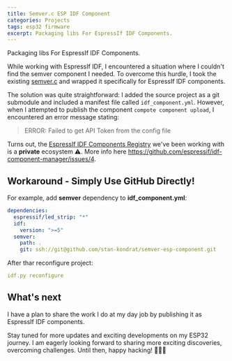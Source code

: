 ```yaml
---
title: Semver.c ESP IDF Component
categories: Projects
tags: esp32 firmware
excerpt: Packaging libs For EspressIf IDF Components.
---
```

Packaging libs For EspressIf IDF Components.

While working with EspressIf IDF, I encountered a situation where I couldn't find the semver component I needed. To overcome this hurdle, I took the existing [semver.c](https://github.com/h2non/semver.c) and wrapped it specifically for EspressIf IDF components.

The solution was quite straightforward: I added the source project as a git submodule and included a manifest file called `idf_component.yml`. However, when I attempted to publish the component `compote component upload`, I encountered an error message stating: 

> ERROR: Failed to get API Token from the config file

Turns out, the [EspressIf IDF Components Registry](https://components.espressif.com) we've been working with is a **private** ecosystem ⚠️. More info here https://github.com/espressif/idf-component-manager/issues/4.

## Workaround - Simply Use GitHub Directly!

For example, add **semver** dependency to **idf_component.yml**:

```yml
dependencies:
  espressif/led_strip: "*"
  idf:
    version: ">=5"
  semver:
    path: .
    git: ssh://git@github.com/stan-kondrat/semver-esp-component.git
```

After thar reconfigure project:

```yml
idf.py reconfigure
```


## What's next

I have a plan to share the work I do at my day job by publishing it as EspressIf IDF components.

Stay tuned for more updates and exciting developments on my ESP32 journey. I am eagerly looking forward to sharing more exciting discoveries, overcoming challenges. Until then, happy hacking! 👩‍💻🚀
